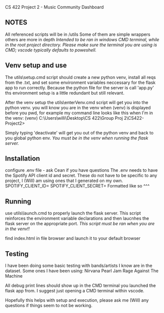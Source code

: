 CS 422 Project 2 - Music Community Dashboard

## NOTES
All referenced scripts will be in /utils
Some of them are simple wrappers others are more in depth
*Intended to be ran in windows CMD terminal, while in the root project directory. Please make sure the terminal you are using is CMD; vscode typically defaults to poweshell.*

## Venv setup and use
The utils\setup.cmd script should create a new python venv, install all reqs from the .txt, and set some environment variables neccessary for the flask app to run correctly. Because the python file for the server is call 'app.py' ths environment setup is a little redundant but still relevant.

After the venv setup the utils\enterVenv.cmd script will get you into the python venv.
you will know you are in the venv when (venv) is displayed before you pwd, for example my command line looks like this when I'm in the venv:
(venv) C:\Users\willi\Desktop\CS 422\Group Proj 2\CS422-Project2>

Simply typing 'deactivate' will get you out of the python venv and back to you global python env.
*You must be in the venv when running the flask server.*

## Installation

configure .env file - ask Cean if you have questions
The .env needs to have the Spotify API client id and secret.
These do not have to be specific to any project, I (Will) am using ones that I generated on my own.
SPOTIFY_CLIENT_ID=
SPOTIFY_CLIENT_SECRET=
Formatted like so ^^^

## Running

use utils\launch.cmd to properly launch the flask server. This script reinforces the environment variable declarations and then laucnhes the flask server on the appropriate port.
*This script must be ran when you are in the venv!!*

find index.html in file browser and launch it to your default browser

## Testing
I have been doing some basic testing with bands/artists I know are in the dataset. Some ones I have been using:
Nirvana
Pearl Jam
Rage Against The Machine

All debug print lines should show up in the CMD terminal you launched the flask app from. I suggest just opening a CMD terminal within vscode.

Hopefully this helps with setup and execution, please ask me (Will) any questions if things seem to not be working.